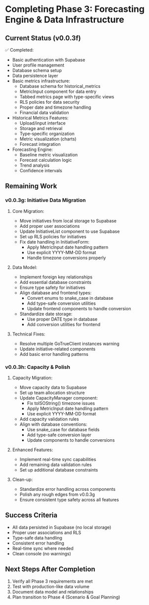 # Completing Phase 3: Forecasting Engine & Data Infrastructure

## Current Status (v0.0.3f)
✅ Completed:
- Basic authentication with Supabase
- User profile management
- Database schema setup
- Data persistence layer
- Basic metrics infrastructure:
  - Database schema for historical_metrics
  - MetricInput component for data entry
  - Tabbed metrics page with type-specific views
  - RLS policies for data security
  - Proper date and timezone handling
  - Financial data validation
- Historical Metrics Features:
  - Upload/input interface
  - Storage and retrieval
  - Type-specific organization
  - Metric visualization (charts)
  - Forecast integration
- Forecasting Engine:
  - Baseline metric visualization
  - Forecast calculation logic
  - Trend analysis
  - Confidence intervals

## Remaining Work

### v0.0.3g: Initiative Data Migration
1. Core Migration:
   - Move initiatives from local storage to Supabase
   - Add proper user associations
   - Update InitiativeList component to use Supabase
   - Set up RLS policies for initiatives
   - Fix date handling in InitiativeForm:
     - Apply MetricInput date handling pattern
     - Use explicit YYYY-MM-DD format
     - Handle timezone conversions properly

2. Data Model:
   - Implement foreign key relationships
   - Add essential database constraints
   - Ensure type safety for initiatives
   - Align database and frontend types:
     - Convert enums to snake_case in database
     - Add type-safe conversion utilities
     - Update frontend components to handle conversion
   - Standardize date storage:
     - Use proper DATE type in database
     - Add conversion utilities for frontend

3. Technical Fixes:
   - Resolve multiple GoTrueClient instances warning
   - Update initiative-related components
   - Add basic error handling patterns

### v0.0.3h: Capacity & Polish
1. Capacity Migration:
   - Move capacity data to Supabase
   - Set up team allocation structure
   - Update CapacityManager component:
     - Fix toISOString() timezone issues
     - Apply MetricInput date handling pattern
     - Use explicit YYYY-MM-DD format
   - Add capacity validation rules
   - Align with database conventions:
     - Use snake_case for database fields
     - Add type-safe conversion layer
     - Update components to handle conversions

2. Enhanced Features:
   - Implement real-time sync capabilities
   - Add remaining data validation rules
   - Set up additional database constraints

3. Clean-up:
   - Standardize error handling across components
   - Polish any rough edges from v0.0.3g
   - Ensure consistent type safety across all features

## Success Criteria
- All data persisted in Supabase (no local storage)
- Proper user associations and RLS
- Type-safe data handling
- Consistent error handling
- Real-time sync where needed
- Clean console (no warnings)

## Next Steps After Completion
1. Verify all Phase 3 requirements are met
2. Test with production-like data volume
3. Document data model and relationships
4. Plan transition to Phase 4 (Scenario & Goal Planning) 